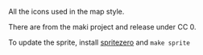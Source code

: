All the icons used in the map style.

There are from the maki project and release under CC 0.

To update the sprite, install [spritezero](https://github.com/mapbox/spritezero-cli) and `make sprite`

